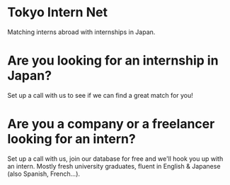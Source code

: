 # Tokyo Intern Net
Matching interns abroad with internships in Japan.

# Are you looking for an internship in Japan?
Set up a call with us to see if we can find a great match for you!

# Are you a company or a freelancer looking for an intern?
Set up a call with us, join our database for free and we'll hook you up with an intern.
Mostly fresh university graduates, fluent in English & Japanese (also Spanish, French...).
